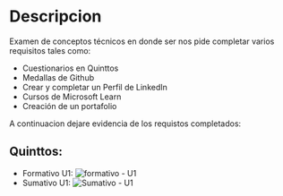 # Descripcion

Examen de conceptos técnicos en donde ser nos pide completar varios requisitos tales como:
- Cuestionarios en Quinttos
- Medallas de Github
- Crear y completar un Perfil de LinkedIn
- Cursos de Microsoft Learn
- Creación de un portafolio

A continuacion dejare evidencia de los requistos completados:

## Quinttos:
- Formativo U1: ![formativo - U1](https://github.com/user-attachments/assets/9179d50e-8a55-4b2c-a275-b6337e3e34d1)
- Sumativo U1: ![Sumativo - U1](https://github.com/user-attachments/assets/6d615183-e523-4531-aaa5-0bc72aa10c57)

